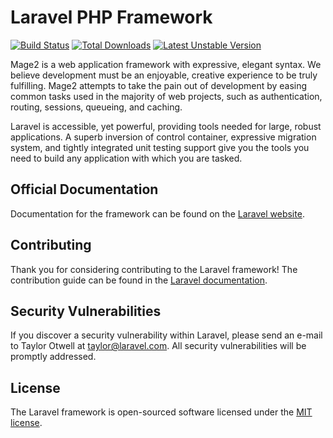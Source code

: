 # Laravel PHP Framework

[![Build Status](https://travis-ci.org/mage2/laravel-ecommerce.svg)](https://travis-ci.org/mage2/laravel-ecommerce)
[![Total Downloads](https://poser.pugx.org/mage2/laravel-ecommerce/d/total.svg)](https://packagist.org/packages/mage2/larave-ecommerce)
[![Latest Unstable Version](https://poser.pugx.org/mage2/laravel-ecommerce/v/unstable.svg)](https://packagist.org/packages/mage2/laravel-ecommerce)

Mage2 is a web application framework with expressive, elegant syntax. We believe development must be an enjoyable, creative experience to be truly fulfilling. Mage2 attempts to take the pain out of development by easing common tasks used in the majority of web projects, such as authentication, routing, sessions, queueing, and caching.

Laravel is accessible, yet powerful, providing tools needed for large, robust applications. A superb inversion of control container, expressive migration system, and tightly integrated unit testing support give you the tools you need to build any application with which you are tasked.

## Official Documentation

Documentation for the framework can be found on the [Laravel website](http://laravel.com/docs).

## Contributing

Thank you for considering contributing to the Laravel framework! The contribution guide can be found in the [Laravel documentation](http://laravel.com/docs/contributions).

## Security Vulnerabilities

If you discover a security vulnerability within Laravel, please send an e-mail to Taylor Otwell at taylor@laravel.com. All security vulnerabilities will be promptly addressed.

## License

The Laravel framework is open-sourced software licensed under the [MIT license](http://opensource.org/licenses/MIT).
